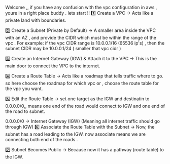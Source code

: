 Welcome ,, if you have any confusion with the vpc configuration in aws , youre in a right place buddy . lets start !!
1️⃣ Create a VPC → Acts like a private land with boundaries.

2️⃣ Create a Subnet (Private by Default) → A smaller area inside the VPC with an AZ , and provide the CIDR which must be within the range of the vpc . For example: if the vpc CIDR range is 10.0.0.1/16 (65536 ip's) , then the subnet CIDR may be 10.0.0.1/24 ( smaller that vpc cidr )

3️⃣ Create an Internet Gateway (IGW) & Attach it to the VPC → This is the main door to connect the VPC to the internet.

4️⃣ Create a Route Table → Acts like a roadmap that tells traffic where to go. so here choose the roadmap for which vpc or , choose the route table for the vpc you want.

5️⃣ Edit the Route Table → set one target as the IGW and destinatin to 0.0.0.0/0,, means one end of the road would connect to IGW and one end of the road to subnet.

0.0.0.0/0 → Internet Gateway (IGW) (Meaning all internet traffic should go through IGW) 6️⃣ Associate the Route Table with the Subnet → Now, the subnet has a road leading to the IGW. now associate means we are connecting both end of the roads .

7️⃣ Subnet Becomes Public → Because now it has a pathway (route table) to the IGW.
